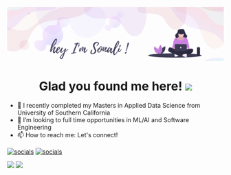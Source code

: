 ![banner](https://github.com/sonaliBedade/sonaliBedade/blob/main/banner.gif)
<h1 align="center">Glad you found me here! <img src="https://raw.githubusercontent.com/MartinHeinz/MartinHeinz/master/wave.gif" width="30px"></h1>

<!--
**sonaliBedade/sonaliBedade** is a ✨ _special_ ✨ repository because its `README.md` (this file) appears on your GitHub profile.
Here are some ideas to get you started:
-->

- 🌱 I recently completed my Masters in Applied Data Science from University of Southern California
- 👯 I’m looking to full time opportunities in ML/AI and Software Engineering
- 📫 How to reach me: Let's connect!
<p><a href= "https://www.linkedin.com/in/sonali-bedade/" target="blank"><img align="center" src="https://img.shields.io/badge/LinkedIn-0077B5?style=for-the-badge&logo=linkedin&logoColor=white" alt="socials"/></a> <a href="http://www.gmail.com/" target="blank"><img align="center" src="https://img.shields.io/badge/bedadesonali15@gmail.com-D14836?style=for-the-badge&logo=gmail&logoColor=white" alt="socials"/></a></p>

<p align="left">
<img width="48%" src="https://github-readme-stats.vercel.app/api?username=sonaliBedade&show_icons=true&title_color=3c005a&text_color=3c005a&icon_color=3c005a&bg_color=f7f4f1)](https://github.com/sonaliBedade/github-readme-stats)"/>

<img width="48%" src="https://github-readme-streak-stats.herokuapp.com/?user=sonaliBedade&background=f7f4f1&stroke=3c005a&ring=3c005a&fire=3c005a&currStreakNum=3c005a&sideNums=3c005a&currStreakLabel=3c005a&sideLabels=3c005aa&dates=3c005a)](https://git.io/streak-stats)"/>
</p>



